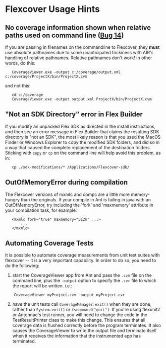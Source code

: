 # Flexcover Usage Hints #

## No coverage information shown when relative paths used on command line ([Bug 14](https://code.google.com/p/flexcover/issues/detail?id=4)) ##

If you are passing in filenames on the commandline to Flexcover, they **must** use absolute pathnames due to some unanticipated trickiness with AIR's handling of relative pathnames.  Relative pathnames don't work! In other words, do this:

```
   CoverageViewer.exe -output c:/coverage/output.xml c:/coverage/ProjectX/bin/ProjectX.cvm
```

and not this:


```
   cd c:/coverage
   CoverageViewer.exe -output output.xml ProjectX/bin/ProjectX.cvm
```

## "Not an SDK Directory" error in Flex Builder ##

If you modify an unpacked Flex SDK as directed in the install instructions, and then see an error message in Flex Builder that claims the resulting SDK directory is "not an SDK", the most likely reason is that you used the MacOS Finder or Windows Explorer to copy the modified SDK folders, and did so in a way that caused the complete replacement of the destination folders.  Sticking with `copy` or `cp` on the command line will help avoid this problem, as in:

```
   cp ./sdk-modifications/* /Applications/Flexcover-sdk/
```

## OutOfMemoryError during compilation ##

The Flexcover versions of mxmlc and compc are a little more memory-hungry than the originals.  If your compile in Ant is failing in java with an OutOfMemoryError, try including the 'fork' and 'maxmemory' attribute in your compilation task, for example:

```
   <mxmlc fork="true" maxmemory="512m" ...>
       ...
   </mxmlc>
```


## Automating Coverage Tests ##

It is possible to automate coverage measurements from unit test suites with flexcover -- it is a very important capability.  In order to do so, you need to do the following:

1. start the CoverageViewer app from Ant and pass the `.cvm` file on the command line, plus the `-output` option to specify the `.cvr` file to which the report will be written.  i.e.:

```
    CoverageViewer myProject.cvm -output myProject.cvr
```

2. have the unit tests call `CoverageManager.exit()` when they are done, rather than `System.exit()` or `fscommand("quit")`.  If you're using flexunit2 or Antennae's test runner, you will need to change the code in the TestResultPrinter class to make this change.  This ensures that all coverage data is flushed correctly before the program terminates.  It also causes the CoverageViewer to write the output file and terminate itself when it receives the information that the instrumented app has terminated.